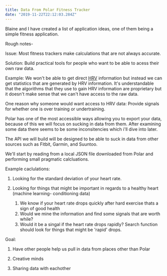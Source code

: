 ```yaml
---
title: Data From Polar Fitness Tracker
date: "2019-11-22T22:12:03.284Z"
---
```


Blaine and I have created a list of application ideas, one of them being a simple fitness application.

Rough notes-

Issue:
Most fitness trackers make calculations that are not always accurate.

Solution:
Build practical tools for people who want to be able to acess their own raw data.

Example:
We won't be able to get direct [HRV](https://en.wikipedia.org/wiki/Heart_rate_variability) information but instead we can get statistics that are generated by HRV information. It's understandable that the algorithms that they use to gain HRV information are proprietary but it doesn't make sense that we can't have access to the raw data.

One reason why someone would want access to HRV data:
Provide signals for whether one is over training or undertraining.

Polar has one of the most accessible ways allowing you to export your data, because of this we will focus on sucking in data from them. After examining some data there seems to be some inconsitencies which i'll dive into later.

The API we will build will be designed to be able to suck in data from other sources such as Fitbit, Garmin, and Suuntoo.

We'll start by reading from a local JSON file downloaded from Polar and performing small pragmatic calcluations.

Example caclulations:

1. Looking for the standard deviation of your heart rate.

2. Looking for things that might be important in regards to a healthy heart (machine learning- conditioning data)
   1. We know if your heart rate drops quickly after hard exercise thats a sign of good health
   2. Would we mine the information and find some signals that are worth while?
   3. Would it be a singal if the heart rate drops rapidly?
      Search function should look for things that might be 'rapid' drops.

Goal:

1. Have other people help us pull in data from places other than Polar

2. Creative minds

3. Sharing data with eachother